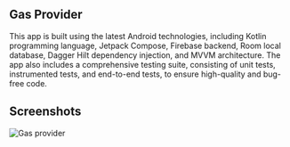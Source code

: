 ## Gas Provider
This app is built using the latest Android technologies, including Kotlin programming language, Jetpack Compose, Firebase backend, Room local database, Dagger Hilt dependency injection, and MVVM architecture. The app also includes a comprehensive testing suite, consisting of unit tests, instrumented tests, and end-to-end tests, to ensure high-quality and bug-free code.

## Screenshots
![Gas provider](https://user-images.githubusercontent.com/60019872/224279408-7282f9f8-529a-4627-9cfc-354c3ab6ea5f.png)
